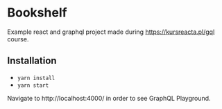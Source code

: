 # Bookshelf

Example react and graphql project made during https://kursreacta.pl/gql course.

## Installation

* `yarn install`
* `yarn start`

Navigate to http://localhost:4000/ in order to see GraphQL Playground.
